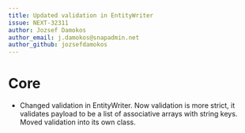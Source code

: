 ```yaml
---
title: Updated validation in EntityWriter
issue: NEXT-32311
author: Jozsef Damokos
author_email: j.damokos@snapadmin.net
author_github: jozsefdamokos
---
```

# Core
* Changed validation in EntityWriter. Now validation is more strict, it validates payload to be a list of associative arrays with string keys. Moved validation into its own class.
